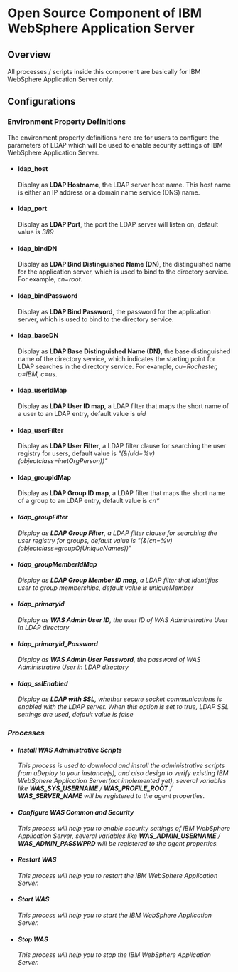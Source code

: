 <h1>Open Source Component of IBM WebSphere Application Server</h1>

<h2>Overview</h2>
<p>All processes / scripts inside this component are basically for IBM WebSphere Application Server only.</p>

<h2>Configurations</h2>

<h3>Environment Property Definitions</h3>
<p>The environment property definitions here are for users to configure the parameters of LDAP which will be used to enable security settings of IBM WebSphere Application Server.</p>
<ul>
<li>
	<h4>ldap_host</h4>
	<p>Display as <strong>LDAP Hostname</strong>, the LDAP server host name. This host name is either an IP address or a domain name service (DNS) name.</p>
</li>
<li>
	<h4>ldap_port</h4>
	<p>Display as <strong>LDAP Port</strong>, the port the LDAP server will listen on, default value is <i>389</i></p>
</li>
<li>
	<h4>ldap_bindDN</h4>
	<p>Display as <strong>LDAP Bind Distinguished Name (DN)</strong>, the distinguished name for the application server, which is used to bind to the directory service. For example, <i>cn=root</i>.</p>
</li>
<li>
	<h4>ldap_bindPassword</h4>
	<p>Display as <strong>LDAP Bind Password</strong>, the password for the application server, which is used to bind to the directory service.</p>
</li>
<li>
	<h4>ldap_baseDN</h4>
	<p>Display as <strong>LDAP Base Distinguished Name (DN)</strong>, the base distinguished name of the directory service, which indicates the starting point for LDAP searches in the directory service. For example, <i>ou=Rochester, o=IBM, c=us</i>.</p>
</li>
<li>
	<h4>ldap_userIdMap</h4>
	<p>Display as <strong>LDAP User ID map</strong>, a LDAP filter that maps the short name of a user to an LDAP entry, default value is <i>uid</i></p>
</li>
<li>
	<h4>ldap_userFilter</h4>
	<p>Display as <strong>LDAP User Filter</strong>, a LDAP filter clause for searching the user registry for users, default value is <i>"(&(uid=%v)(objectclass=inetOrgPerson))"</i></p>
</li>
<li>
	<h4>ldap_groupIdMap</h4>
	<p>Display as <strong>LDAP Group ID map</strong>, a LDAP filter that maps the short name of a group to an LDAP entry, default value is <i>cn*</p>
</li>
<li>
	<h4>ldap_groupFilter</h4>
	<p>Display as <strong>LDAP Group Filter</strong>, a LDAP filter clause for searching the user registry for groups, default value is <i>"(&(cn=%v)(objectclass=groupOfUniqueNames))"</i></p>
</li>
<li>
	<h4>ldap_groupMemberIdMap</h4>
	<p>Display as <strong>LDAP Group Member ID map</strong>, a LDAP filter that identifies user to group memberships, default value is <i>uniqueMember</i></p>
</li>
<li>
	<h4>ldap_primaryid</h4>
	<p>Display as <strong>WAS Admin User ID</strong>, the user ID of WAS Administrative User in LDAP directory</p>
</li>
<li>
	<h4>ldap_primaryid_Password</h4>
	<p>Display as <strong>WAS Admin User Password</strong>, the password of WAS Administrative User in LDAP directory</p>
</li>
<li>
	<h4>ldap_sslEnabled</h4>
	<p>Display as <strong>LDAP with SSL</strong>, whether secure socket communications is enabled with the LDAP server. When this option is set to true, LDAP SSL settings are used, default value is <i>false</i></p>
</li>
</ul>

<h3>Processes</h3>
<ul>
<li>
	<h4>Install WAS Administrative Scripts</h4>
	<p>This process is used to download and install the administrative scripts from uDeploy to your instance(s), and also design to verify existing IBM WebSphere Application Server(not implemented yet), several variables like <strong>WAS_SYS_USERNAME</strong> / <strong>WAS_PROFILE_ROOT</strong> / <strong>WAS_SERVER_NAME</strong> will be registered to the agent properties.</p>
</li>
<li>
	<h4>Configure WAS Common and Security</h4>
	<p>This process will help you to enable security settings of IBM WebSphere Application Server, several variables like <strong>WAS_ADMIN_USERNAME</strong> / <strong>WAS_ADMIN_PASSWPRD</strong> will be registered to the agent properties.</p>
</li>
<li>
	<h4>Restart WAS</h4>
	<p>This process will help you to restart the IBM WebSphere Application Server.</p>
</li>
<li>
	<h4>Start WAS</h4>
	<p>This process will help you to start the IBM WebSphere Application Server.</p>
</li>
<li>
	<h4>Stop WAS</h4>
	<p>This process will help you to stop the IBM WebSphere Application Server.</p>
</li>
</ul>
	